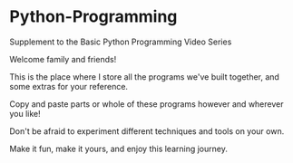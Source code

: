# Python-Programming
Supplement to the Basic Python Programming Video Series

Welcome family and friends!

This is the place where I store all the programs we've built together, and some extras for your reference.

Copy and paste parts or whole of these programs however and wherever you like!

Don't be afraid to experiment different techniques and tools on your own.

Make it fun, make it yours, and enjoy this learning journey.
